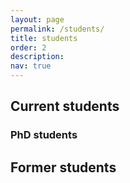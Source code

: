 ```yaml
---
layout: page
permalink: /students/
title: students
order: 2
description: 
nav: true
---
```


## Current students

### PhD students


## Former students


